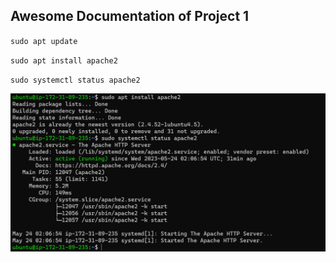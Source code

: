## Awesome Documentation of Project 1

`sudo apt update`

`sudo apt install apache2`

`sudo systemctl status apache2`

![Apache Status](./images/apache_status.PNG)
